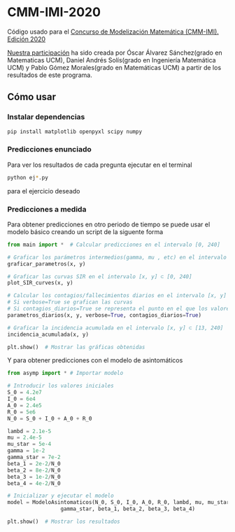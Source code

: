# CMM-IMI-2020

Código usado para el [Concurso de Modelización Matemática (CMM-IMI). Edición 2020](http://blogs.mat.ucm.es/cmm/edicion-2020/)

[Nuestra participación](https://drive.google.com/file/d/14REuMg0-EDMIOYZ1lwpVq9YgJST6Yrfq/view?usp=sharing) ha sido creada por Óscar Álvarez Sánchez(grado en Matematicas UCM), Daniel Andrés Solís(grado en Ingeniería Matemática UCM) y Pablo Gómez Morales(grado en Matemáticas UCM) a partir de los resultados de este programa.

## Cómo usar
### Instalar dependencias
```bash
pip install matplotlib openpyxl scipy numpy
```
### Predicciones enunciado
Para ver los resultados de cada pregunta ejecutar en el terminal
```bash
python ej*.py
```
para el ejercicio deseado

### Predicciones a medida
Para obtener predicciones en otro periodo de tiempo se puede usar el modelo básico creando un script de la siguente forma 
```python
from main import *  # Calcular predicciones en el intervalo [0, 240]

# Graficar los parámetros intermedios(gamma, mu , etc) en el intervalo [x, y] ⊂ [0, 240]
graficar_parametros(x, y) 

# Graficar las curvas SIR en el intervalo [x, y] ⊂ [0, 240]
plot_SIR_curves(x, y) 

# Calcular los contagios/fallecimientos diarios en el intervalo [x, y] ⊂ [0, 240] 
# Si verbose=True se grafican las curvas
# Si contagios_diarios=True se representa el punto en el que los valores superan el umbral
parametros_diarios(x, y, verbose=True, contagios_diarios=True) 

# Graficar la incidencia acumulada en el intervalo [x, y] ⊂ [13, 240]
incidencia_acumulada(x, y)  

plt.show()  # Mostrar las gráficas obtenidas
```

Y para obtener predicciones con el modelo de asintomáticos
```python
from asymp import * # Importar modelo

# Introducir los valores iniciales
S_0 = 4.2e7
I_0 = 6e4
A_0 = 2.4e5
R_0 = 5e6
N_0 = S_0 + I_0 + A_0 + R_0

lambd = 2.1e-5
mu = 2.4e-5
mu_star = 5e-4
gamma = 1e-2
gamma_star = 7e-2
beta_1 = 2e-2/N_0
beta_2 = 8e-2/N_0
beta_3 = 1e-2/N_0
beta_4 = 4e-2/N_0

# Inicializar y ejecutar el modelo
model = ModeloAsintomaticos(N_0, S_0, I_0, A_0, R_0, lambd, mu, mu_star, gamma,
                 gamma_star, beta_1, beta_2, beta_3, beta_4)

plt.show()  # Mostrar los resultados
